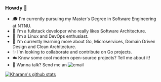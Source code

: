### Howdy 👋

- 🎓 I'm currently pursuing my Master's Degree in Software Engineering at NTNU.
- 👷 I'm a fullstack developer who really likes Software Architecture.
- 🐧 I'm a Linux and DevOps enthusiast.
- 🌱 I'm currently learning more about Go, Microservices, Domain Driven Design and Clean Architecture.
- ✨ I'm looking to collaborate and contribute on Go projects.
- ☁️ Know some cool modern open-source projects? Tell me about it!
- 📮 Wanna talk? Send me an ![email](mailto:hey@akvo.no)

[![Kharann's github stats](https://github-readme-stats.vercel.app/api?username=kharann&count_private=true&theme=gruvbox)](https://github.com/anuraghazra/github-readme-stats)
